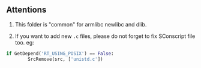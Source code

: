 ## Attentions

1. This folder is "common" for armlibc newlibc and dlib.

2. If you want to add new `.c` files, please do not forget to fix SConscript file too. eg:

```python
if GetDepend('RT_USING_POSIX') == False:
        SrcRemove(src, ['unistd.c'])
```